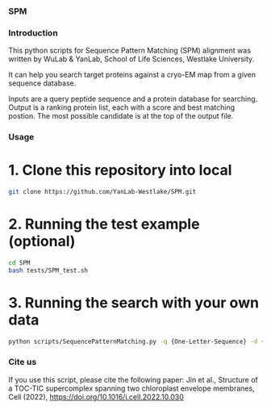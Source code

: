 ### SPM
### Introduction
This python scripts for Sequence Pattern Matching (SPM) alignment was written by WuLab & YanLab, School of Life Sciences, Westlake University.

It can help you search target proteins against a cryo-EM map from a given sequence database. 

Inputs are a query peptide sequence and a protein database for searching. Output is a ranking protein list, each with a score and best matching postion. The most possible candidate is at the top of the output file.

### Usage

# 1. Clone this repository into local

```bash
git clone https://github.com/YanLab-Westlake/SPM.git
```

# 2. Running the test example (optional)
```bash
cd SPM
bash tests/SPM_test.sh
```

# 3. Running the search with your own data
```bash
python scripts/SequencePatternMatching.py -q {One-Letter-Sequence} -d {Search-Sequence-Library} -o {Output_name}
```

### Cite us
If you use this script, please cite the following paper:
Jin et al., Structure of a TOC-TIC supercomplex spanning two chloroplast envelope membranes, Cell (2022), https://doi.org/10.1016/j.cell.2022.10.030

